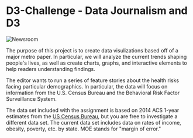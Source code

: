 # D3-Challenge - Data Journalism and D3

![Newsroom](https://media.giphy.com/media/v2xIous7mnEYg/giphy.gif)

The purpose of this project is to create data visulizations based off of a major metro paper. In particular, we will analyze the current trends shaping people's lives, as well as create charts, graphs, and interactive elements to help readers understanding findings.

The editor wants to run a series of feature stories about the health risks facing particular demographics. In particular, the data will focus on information from the U.S. Census Bureau and the Behavioral Risk Factor Surveillance System.

The data set included with the assignment is based on 2014 ACS 1-year estimates from the [US Census Bureau](https://data.census.gov/cedsci/), but you are free to investigate a different data set. The current data set includes data on rates of income, obesity, poverty, etc. by state. MOE stands for "margin of error."
